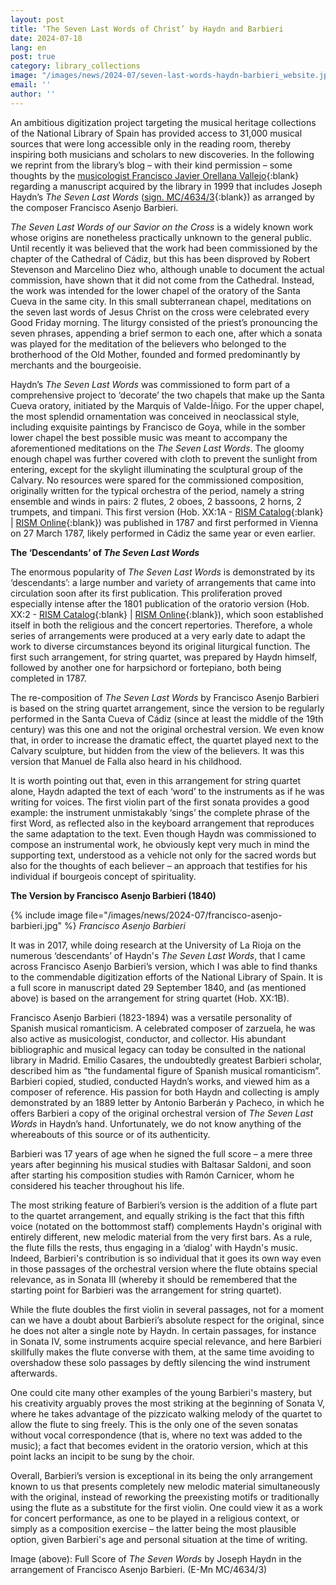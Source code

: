 ```yaml
---
layout: post
title: ‘The Seven Last Words of Christ’ by Haydn and Barbieri
date: 2024-07-18
lang: en
post: true
category: library_collections
image: "/images/news/2024-07/seven-last-words-haydn-barbieri_website.jpg"
email: ''
author: ''
---
```


An ambitious digitization project targeting the musical heritage collections of the National Library of Spain has provided access to 31,000 musical sources that were long accessible only in the reading room, thereby inspiring both musicians and scholars to new discoveries. In the following we reprint from the library’s blog – with their kind permission – some thoughts by the [musicologist Francisco Javier Orellana Vallejo](https://www.bne.es/es/blog/blog-bne/siete-palabras-haydnbarbieri-excepcional-version-para-siglo-xxi){:blank} regarding a manuscript acquired by the library in 1999 that includes Joseph Haydn’s _The Seven Last Words_ ([sign. MC/4634/3](http://bdh-rd.bne.es/viewer.vm?id=0000115326){:blank}) as arranged by the composer Francisco Asenjo Barbieri.

_The Seven Last Words of our Savior on the Cross_ is a widely known work whose origins are nonetheless practically unknown to the general public. Until recently it was believed that the work had been commissioned by the chapter of the Cathedral of Cádiz, but this has been disproved by Robert Stevenson and Marcelino Diez who, although unable to document the actual commission, have shown that it did not come from the Cathedral. Instead, the work was intended for the lower chapel of the oratory of the Santa Cueva in the same city. In this small subterranean chapel, meditations on the seven last words of Jesus Christ on the cross were celebrated every Good Friday morning. The liturgy consisted of the priest’s pronouncing the seven phrases, appending a brief sermon to each one, after which a sonata was played for the meditation of the believers who belonged to the brotherhood of the Old Mother, founded and formed predominantly by merchants and the bourgeoisie.

Haydn’s _The Seven Last Words_ was commissioned to form part of a comprehensive project to ‘decorate’ the two chapels that make up the Santa Cueva oratory, initiated by the Marquis of Valde-Íñigo. For the upper chapel, the most splendid ornamentation was conceived in neoclassical style, including exquisite paintings by Francisco de Goya, while in the somber lower chapel the best possible music was meant to accompany the aforementioned meditations on the _The Seven Last Words_. The gloomy enough chapel was further covered with cloth to prevent the sunlight from entering, except for the skylight illuminating the sculptural group of the Calvary. No resources were spared for the commissioned composition, originally written for the typical orchestra of the period, namely a string ensemble and winds in pairs: 2 flutes, 2 oboes, 2 bassoons, 2 horns, 2 trumpets, and timpani. This first version (Hob. XX:1A - [RISM Catalog](https://opac.rism.info/search?View=rism&q=Hob+XX:1A){:blank} \| [RISM Online](https://rism.online/search?q=hob%20XX%3A1A&mode=sources&page=1&rows=20){:blank}) was published in 1787 and first performed in Vienna on 27 March 1787, likely performed in Cádiz the same year or even earlier.

**The ‘Descendants’ of _The Seven Last Words_**

The enormous popularity of _The Seven Last Words_ is demonstrated by its ‘descendants’: a large number and variety of arrangements that came into circulation soon after its first publication. This proliferation proved especially intense after the 1801 publication of the oratorio version (Hob. XX:2 - [RISM Catalog](https://opac.rism.info/search?View=rism&q=Hob+XX:2){:blank} \| [RISM Online](https://rism.online/search?q=hob%20XX%3A2&mode=sources&page=1&rows=20){:blank}), which soon established itself in both the religious and the concert repertories. Therefore, a whole series of arrangements were produced at a very early date to adapt the work to diverse circumstances beyond its original liturgical function. The first such arrangement, for string quartet, was prepared by Haydn himself, followed by another one for harpsichord or fortepiano, both being completed in 1787.

The re-composition of _The Seven Last Words_ by Francisco Asenjo Barbieri is based on the string quartet arrangement, since the version to be regularly performed in the Santa Cueva of Cádiz (since at least the middle of the 19th century) was this one and not the original orchestral version. We even know that, in order to increase the dramatic effect, the quartet played next to the Calvary sculpture, but hidden from the view of the believers. It was this version that Manuel de Falla also heard in his childhood.

It is worth pointing out that, even in this arrangement for string quartet alone, Haydn adapted the text of each ‘word’ to the instruments as if he was writing for voices. The first violin part of the first sonata provides a good example: the instrument unmistakably ‘sings’ the complete phrase of the first Word, as reflected also in the keyboard arrangement that reproduces the same adaptation to the text. Even though Haydn was commissioned to compose an instrumental work, he obviously kept very much in mind the supporting text, understood as a vehicle not only for the sacred words but also for the thoughts of each believer – an approach that testifies for his individual if bourgeois concept of spirituality.

**The Version by Francisco Asenjo Barbieri (1840)**

{% include image file="/images/news/2024-07/francisco-asenjo-barbieri.jpg" %}
_Francisco Asenjo Barbieri_

It was in 2017, while doing research at the University of La Rioja on the numerous ‘descendants’ of Haydn's _The Seven Last Words_, that I came across Francisco Asenjo Barbieri’s version, which I was able to find thanks to the commendable digitization efforts of the National Library of Spain. It is a full score in manuscript dated 29 September 1840, and (as mentioned above) is based on the arrangement for string quartet (Hob. XX:1B).

Francisco Asenjo Barbieri (1823-1894) was a versatile personality of Spanish musical romanticism. A celebrated composer of zarzuela, he was also active as musicologist, conductor, and collector. His abundant bibliographic and musical legacy can today be consulted in the national library in Madrid. Emilio Casares, the undoubtedly greatest Barbieri scholar, described him as “the fundamental figure of Spanish musical romanticism”. Barbieri copied, studied, conducted Haydn’s works, and viewed him as a composer of reference. His passion for both Haydn and collecting is amply demonstrated by an 1889 letter by Antonio Barberán y Pacheco, in which he offers Barbieri a copy of the original orchestral version of _The Seven Last Words_ in Haydn’s hand. Unfortunately, we do not know anything of the whereabouts of this source or of its authenticity.

Barbieri was 17 years of age when he signed the full score – a mere three years after beginning his musical studies with Baltasar Saldoni, and soon after starting his composition studies with Ramón Carnicer, whom he considered his teacher throughout his life.

The most striking feature of Barbieri’s version is the addition of a flute part to the quartet arrangement, and equally striking is the fact that this fifth voice (notated on the bottommost staff) complements Haydn's original with entirely different, new melodic material from the very first bars. As a rule, the flute fills the rests, thus engaging in a ‘dialog’ with Haydn's music. Indeed, Barbieri's contribution is so individual that it goes its own way even in those passages of the orchestral version where the flute obtains special relevance, as in Sonata III (whereby it should be remembered that the starting point for Barbieri was the arrangement for string quartet).

While the flute doubles the first violin in several passages, not for a moment can we have a doubt about Barbieri’s absolute respect for the original, since he does not alter a single note by Haydn. In certain passages, for instance in Sonata IV, some instruments acquire special relevance, and here Barbieri skillfully makes the flute converse with them, at the same time avoiding to overshadow these solo passages by deftly silencing the wind instrument afterwards.

One could cite many other examples of the young Barbieri's mastery, but his creativity arguably proves the most striking at the beginning of Sonata V, where he takes advantage of the pizzicato walking melody of the quartet to allow the flute to sing freely. This is the only one of the seven sonatas without vocal correspondence (that is, where no text was added to the music); a fact that becomes evident in the oratorio version, which at this point lacks an incipit to be sung by the choir.

Overall, Barbieri’s version is exceptional in its being the only arrangement known to us that presents completely new melodic material simultaneously with the original, instead of reworking the preexisting motifs or traditionally using the flute as a substitute for the first violin. One could view it as a work for concert performance, as one to be played in a religious context, or simply as a composition exercise – the latter being the most plausible option, given Barbieri's age and personal situation at the time of writing.

Image (above): Full Score of  _The Seven Words_ by Joseph Haydn in the arrangement of Francisco Asenjo Barbieri. (E-Mn MC/4634/3)
